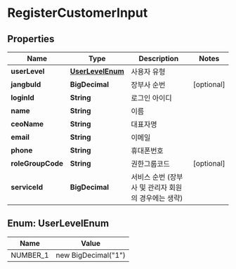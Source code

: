 

# RegisterCustomerInput


## Properties

Name | Type | Description | Notes
------------ | ------------- | ------------- | -------------
**userLevel** | [**UserLevelEnum**](#UserLevelEnum) | 사용자 유형 | 
**jangbuId** | **BigDecimal** | 장부사 순번 |  [optional]
**loginId** | **String** | 로그인 아이디 | 
**name** | **String** | 이름 | 
**ceoName** | **String** | 대표자명 | 
**email** | **String** | 이메일 | 
**phone** | **String** | 휴대폰번호 | 
**roleGroupCode** | **String** | 권한그룹코드 |  [optional]
**serviceId** | **BigDecimal** | 서비스 순번 (장부사 및 관리자 회원의 경우에는 생략) | 



## Enum: UserLevelEnum

Name | Value
---- | -----
NUMBER_1 | new BigDecimal(&quot;1&quot;)




